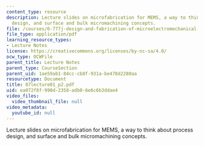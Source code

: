 ```yaml
---
content_type: resource
description: Lecture slides on microfabrication for MEMS, a way to think about process
  design, and surface and bulk micromachining concepts.
file: /courses/6-777j-design-and-fabrication-of-microelectromechanical-devices-spring-2007/ea072f8f990d2358adb06e6c6b3ddae4_07lecture01_p2.pdf
file_type: application/pdf
learning_resource_types:
- Lecture Notes
license: https://creativecommons.org/licenses/by-nc-sa/4.0/
ocw_type: OCWFile
parent_title: Lecture Notes
parent_type: CourseSection
parent_uid: 1ae59ab1-84cc-cb8f-931a-be478d2280aa
resourcetype: Document
title: 07lecture01_p2.pdf
uid: ea072f8f-990d-2358-adb0-6e6c6b3ddae4
video_files:
  video_thumbnail_file: null
video_metadata:
  youtube_id: null
---
```

Lecture slides on microfabrication for MEMS, a way to think about process design, and surface and bulk micromachining concepts.